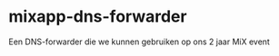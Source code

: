 mixapp-dns-forwarder
====================

Een DNS-forwarder die we kunnen gebruiken op ons 2 jaar MiX event
